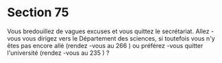 # Section 75

Vous bredouillez de vagues excuses et vous quittez le secrétariat.
Allez -vous vous dirigez vers le Département des sciences, si
toutefois vous n'y êtes pas encore allé (rendez -vous au 266 ) ou
préférez -vous quitter l'université (rendez -vous au 235 ) ?